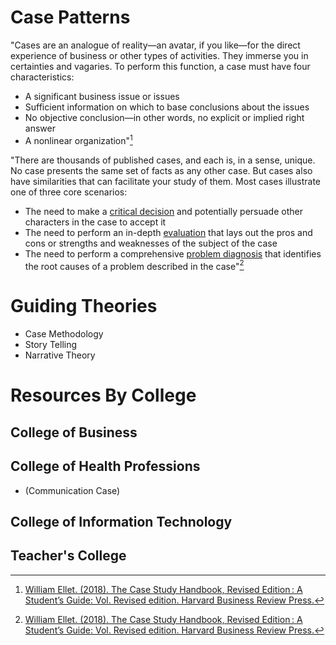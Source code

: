 # Case Patterns

"Cases are an analogue of reality—an avatar, if you like—for the direct experience of business
or other types of activities. They immerse you in certainties and vagaries. To perform this
function, a case must have four characteristics:

- A significant business issue or issues
- Sufficient information on which to base conclusions about the issues
- No objective conclusion—in other words, no explicit or implied right answer
- A nonlinear organization"[^1]

"There are thousands of published cases, and each is, in a sense, unique. No case presents the same set of facts as any other case. But cases also have similarities that can facilitate your study of them. Most cases illustrate one of three core scenarios: 

- The need to make a [critical decision](./DecisionCase.md) and potentially persuade other characters in the case to accept it
- The need to perform an in-depth [evaluation](./EvaluationCase.md) that lays out the pros and cons or strengths and weaknesses of the subject of the case
- The need to perform a comprehensive [problem diagnosis](./ProblemDiagnosisCase.md) that identifies the root causes of a problem described in the case"[^1]


# Guiding Theories
-	Case Methodology
-	Story Telling
-	Narrative Theory


# Resources By College
## College of Business

## College of Health Professions
- (Communication Case)
## College of Information Technology

## Teacher's College

[^1]: [William Ellet. (2018). The Case Study Handbook, Revised Edition : A Student’s Guide: Vol. Revised edition. Harvard Business Review Press.](https://search.ebscohost.com/login.aspx?direct=true&db=nlebk&AN=1797860&site=eds-live&scope=site&authtype=sso&custid=ns017578)
